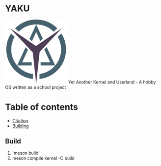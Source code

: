 # YAKU
<img src="readme_images/logo.png" style="width: 40%;">
Yet Another Kernel and Userland - A hobby OS written as a school project


Table of contents
=================

<!--ts-->
   * [Citation](#Citing)
   * [Building](#build)
<!--te-->



## Build
1. 'meson build'
2. meson compile kernel -C build
